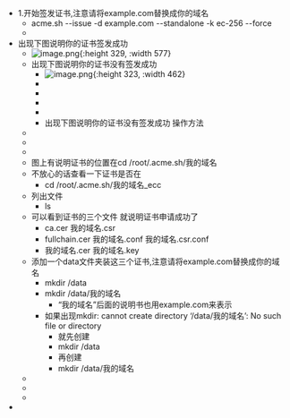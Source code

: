 - 1.开始签发证书,注意请将example.com替换成你的域名
	- acme.sh --issue -d example.com --standalone -k ec-256 --force
	-
- 出现下图说明你的证书签发成功
	- ![image.png](../assets/image_1630132368183_0.png){:height 329, :width 577}
	- 出现下图说明你的证书没有签发成功
		- ![image.png](../assets/image_1630132408732_0.png){:height 323, :width 462}
		-
		-
		-
		-
		- ​出现下图说明你的证书没有签发成功 操作方法​
	-
	-
	-
	- 图上有说明证书的位置在cd /root/.acme.sh/我的域名
	- 不放心的话查看一下证书是否在
		- cd /root/.acme.sh/我的域名_ecc
	- 列出文件
		- ls
	- 可以看到证书的三个文件 就说明证书申请成功了
		- ca.cer 我的域名.csr
		- fullchain.cer 我的域名.conf 我的域名.csr.conf
		- 我的域名.cer 我的域名.key
	- 添加一个data文件夹装这三个证书,注意请将example.com替换成你的域名
		- mkdir /data
		- mkdir /data/我的域名
			- “我的域名”后面的说明书也用example.com来表示
		- 如果出现mkdir: cannot create directory ‘/data/我的域名’: No such file or directory
			- 就先创建
			- mkdir /data
			- 再创建
			- mkdir /data/我的域名
	-
	-
	-
-